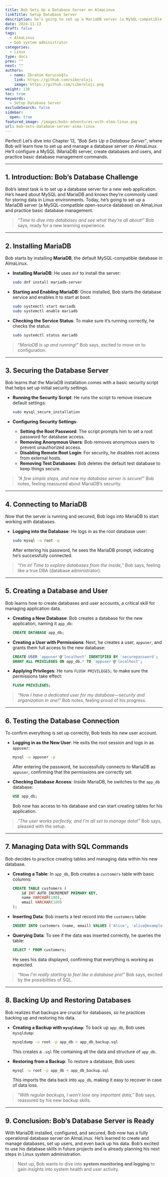 ```yaml
---
title: Bob Sets Up a Database Server on AlmaLinux
linkTitle: Setup Database Server
description: he’s going to set up a MariaDB server (a MySQL-compatible open-source database) on AlmaLinux and practice basic database management.
date: 2024-11-13
draft: false
tags:
  - AlmaLinux
  - bob system administrator
categories:
  - Linux
type: docs
prev: ""
next: ""
authors:
  - name: İbrahim Korucuoğlu
    link: https://github.com/siberoloji
    image: https://github.com/siberoloji.png
weight: 130
toc: true
keywords:
  - Setup Database Server
excludeSearch: false
sidebar:
  open: true
featured_image: /images/bobs-adventures-with-alma-linux.png
url: bob-sets-database-server-alma-linux
---
```

Perfect! Let’s dive into Chapter 13, *"Bob Sets Up a Database Server"*, where Bob will learn how to set up and manage a database server on AlmaLinux. He’ll configure a MySQL (MariaDB) server, create databases and users, and practice basic database management commands.

---

## **1. Introduction: Bob’s Database Challenge**

Bob’s latest task is to set up a database server for a new web application. He’s heard about MySQL and MariaDB and knows they’re commonly used for storing data in Linux environments. Today, he’s going to set up a MariaDB server (a MySQL-compatible open-source database) on AlmaLinux and practice basic database management.

> *“Time to dive into databases and see what they’re all about!”* Bob says, ready for a new learning experience.

---

## **2. Installing MariaDB**

Bob starts by installing **MariaDB**, the default MySQL-compatible database in AlmaLinux.

- **Installing MariaDB**: He uses `dnf` to install the server:

  ```bash
  sudo dnf install mariadb-server
  ```

- **Starting and Enabling MariaDB**: Once installed, Bob starts the database service and enables it to start at boot:

  ```bash
  sudo systemctl start mariadb
  sudo systemctl enable mariadb
  ```

- **Checking the Service Status**: To make sure it’s running correctly, he checks the status:

  ```bash
  sudo systemctl status mariadb
  ```

> *“MariaDB is up and running!”* Bob says, excited to move on to configuration.

---

## **3. Securing the Database Server**

Bob learns that the MariaDB installation comes with a basic security script that helps set up initial security settings.

- **Running the Security Script**: He runs the script to remove insecure default settings:

  ```bash
  sudo mysql_secure_installation
  ```

- **Configuring Security Settings**:
  - **Setting the Root Password**: The script prompts him to set a root password for database access.
  - **Removing Anonymous Users**: Bob removes anonymous users to prevent unauthorized access.
  - **Disabling Remote Root Login**: For security, he disables root access from external hosts.
  - **Removing Test Databases**: Bob deletes the default test database to keep things secure.

> *“A few simple steps, and now my database server is secure!”* Bob notes, feeling reassured about MariaDB’s security.

---

## **4. Connecting to MariaDB**

Now that the server is running and secured, Bob logs into MariaDB to start working with databases.

- **Logging into the Database**: He logs in as the root database user:

  ```bash
  sudo mysql -u root -p
  ```

  After entering his password, he sees the MariaDB prompt, indicating he’s successfully connected.

> *“I’m in! Time to explore databases from the inside,”* Bob says, feeling like a true DBA (database administrator).

---

## **5. Creating a Database and User**

Bob learns how to create databases and user accounts, a critical skill for managing application data.

- **Creating a New Database**: Bob creates a database for the new application, naming it `app_db`:

  ```sql
  CREATE DATABASE app_db;
  ```

- **Creating a User with Permissions**: Next, he creates a user, `appuser`, and grants them full access to the new database:

  ```sql
  CREATE USER 'appuser'@'localhost' IDENTIFIED BY 'securepassword';
  GRANT ALL PRIVILEGES ON app_db.* TO 'appuser'@'localhost';
  ```

- **Applying Privileges**: He runs `FLUSH PRIVILEGES;` to make sure the permissions take effect:

  ```sql
  FLUSH PRIVILEGES;
  ```

> *“Now I have a dedicated user for my database—security and organization in one!”* Bob notes, feeling proud of his progress.

---

## **6. Testing the Database Connection**

To confirm everything is set up correctly, Bob tests his new user account.

- **Logging in as the New User**: He exits the root session and logs in as `appuser`:

  ```bash
  mysql -u appuser -p
  ```

  After entering the password, he successfully connects to MariaDB as `appuser`, confirming that the permissions are correctly set.

- **Checking Database Access**: Inside MariaDB, he switches to the `app_db` database:

  ```sql
  USE app_db;
  ```

  Bob now has access to his database and can start creating tables for his application.

> *“The user works perfectly, and I’m all set to manage data!”* Bob says, pleased with the setup.

---

## **7. Managing Data with SQL Commands**

Bob decides to practice creating tables and managing data within his new database.

- **Creating a Table**: In `app_db`, Bob creates a `customers` table with basic columns:

  ```sql
  CREATE TABLE customers (
      id INT AUTO_INCREMENT PRIMARY KEY,
      name VARCHAR(100),
      email VARCHAR(100)
  );
  ```

- **Inserting Data**: Bob inserts a test record into the `customers` table:

  ```sql
  INSERT INTO customers (name, email) VALUES ('Alice', 'alice@example.com');
  ```

- **Querying Data**: To see if the data was inserted correctly, he queries the table:

  ```sql
  SELECT * FROM customers;
  ```

  He sees his data displayed, confirming that everything is working as expected.

> *“Now I’m really starting to feel like a database pro!”* Bob says, excited by the possibilities of SQL.

---

## **8. Backing Up and Restoring Databases**

Bob realizes that backups are crucial for databases, so he practices backing up and restoring his data.

- **Creating a Backup with `mysqldump`**: To back up `app_db`, Bob uses `mysqldump`:

  ```bash
  mysqldump -u root -p app_db > app_db_backup.sql
  ```

  This creates a `.sql` file containing all the data and structure of `app_db`.

- **Restoring from a Backup**: To restore a database, Bob uses:

  ```bash
  mysql -u root -p app_db < app_db_backup.sql
  ```

  This imports the data back into `app_db`, making it easy to recover in case of data loss.

> *“With regular backups, I won’t lose any important data,”* Bob says, reassured by his new backup skills.

---

## **9. Conclusion: Bob’s Database Server is Ready**

With MariaDB installed, configured, and secured, Bob now has a fully operational database server on AlmaLinux. He’s learned to create and manage databases, set up users, and even back up his data. Bob’s excited to use his database skills in future projects and is already planning his next steps in Linux system administration.

> Next up, Bob wants to dive into **system monitoring and logging** to gain insights into system health and user activity.
